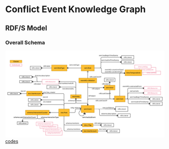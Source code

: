 # Conflict Event Knowledge Graph 

## RDF/S Model
### Overall Schema

![](images/ConflictEventKG.jpg)
[codes](https://github.com/siebeniris/ConflictEventKG)


